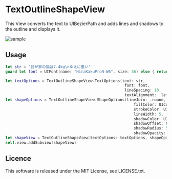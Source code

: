 # TextOutlineShapeView
This View converts the text to UIBezierPath and adds lines and shadows to the outline and displays it.
  
![sample](https://user-images.githubusercontent.com/5406126/53006951-a676c700-3479-11e9-8c4a-6ef9eabab0cb.png)

## Usage
```swift
let str = "我が家の猫は7.4kg\nゆえに重い"
guard let font = UIFont(name: "HiraKakuProN-W6", size: 36) else { return }

let textOptions = TextOutlineShapeView.TextOptions(text: str,
                                                    font: font,
                                                    lineSpacing: 10,
                                                    textAlignment: .left)
let shapeOptions = TextOutlineShapeView.ShapeOptions(lineJoin: .round,
                                                        fillColor: UIColor.white.cgColor,
                                                        strokeColor: UIColor.blue.cgColor,
                                                        lineWidth: 5,
                                                        shadowColor: UIColor.black.cgColor,
                                                        shadowOffset: CGSize(width: 3, height: 3),
                                                        shadowRadius: 5,
                                                        shadowOpacity: 0.6)
let shapeView = TextOutlineShapeView(textOptions: textOptions, shapeOptions: shapeOptions)
self.view.addSubview(shapeView)
```

## Licence
This software is released under the MIT License, see LICENSE.txt.
